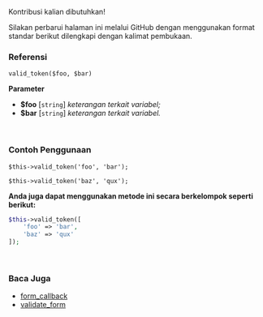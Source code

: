 Kontribusi kalian dibutuhkan!

Silakan perbarui halaman ini melalui GitHub dengan menggunakan format standar berikut dilengkapi dengan kalimat pembukaan.

### Referensi
`valid_token($foo, $bar)`

**Parameter**
* **$foo** [`string`] *keterangan terkait variabel;*
* **$bar** [`string`] *keterangan terkait variabel.*

&nbsp;

### Contoh Penggunaan
`$this->valid_token('foo', 'bar');`

`$this->valid_token('baz', 'qux');`

**Anda juga dapat menggunakan metode ini secara berkelompok seperti berikut:**
```php
$this->valid_token([
    'foo' => 'bar',
    'baz' => 'qux'
]);
```

&nbsp;

### Baca Juga
* [form_callback](./form_callback)
* [validate_form](./validate_form)
